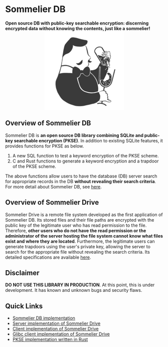 # Sommelier DB
**Open source DB with public-key searchable encryption: discerning encrypted data without knowing the contents, just like a sommelier!**
<img src="./assets/figs/logo.png" width="50%" style="display: block; margin: auto;">

## Overview of Sommelier DB
Sommelier DB is **an open source DB library combining SQLite and public-key searchable encryption (PKSE)**. In addition to existing SQLite features, it provides functions for PKSE as below.


1. A new SQL function to test a keyword encryption of the PKSE scheme.
2. C and Rust functions to generate a keyword encryption and a trapdoor of the PKSE scheme.


The above functions allow users to have the database (DB) server search for appropriate records in the DB **without revealing their search criteria**.
For more detail about Sommelier DB, see [here](./db/intro.md).

## Overview of Sommelier Drive
Sommelier Drive is a remote file system developed as the first application of Sommelier DB. Its stored files and their file paths are encrypted with the public key of the legitimate user who has read permission to the file. Therefore, **other users who do not have the read permission or the administrator of the server hosting the file system cannot know what files exist and where they are located**. Furthermore, the legitimate users can generate trapdoors using the user's private key, allowing the server to search for the appropriate file without revealing the search criteria.
Its detailed specifications are available [here](./drive/intro.md).

## Disclaimer
**DO NOT USE THIS LIBRARY IN PRODUCTION**. At this point, this is under development. It has known and unknown bugs and security flaws.

## Quick Links
- [Sommelier DB implementation](https://github.com/Sommelier-db/sommelier-db)
- [Server implementation of Sommelier Drive](https://github.com/Sommelier-db/sommelier-drive-server)
- [Client implementation of Sommelier Drive](https://github.com/Sommelier-db/sommelier-drive-client)
- [Glibc client implementation of Sommelier Drive](https://github.com/Sommelier-db/sommelier-drive-glibc/tree/drive)
- [PKSE implementation written in Rust](https://github.com/Sommelier-db/rust-searchable-pke)